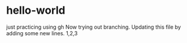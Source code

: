 # hello-world
just practicing using gh
Now trying out branching.
Updating this file by adding
some new lines.
1,2,3
